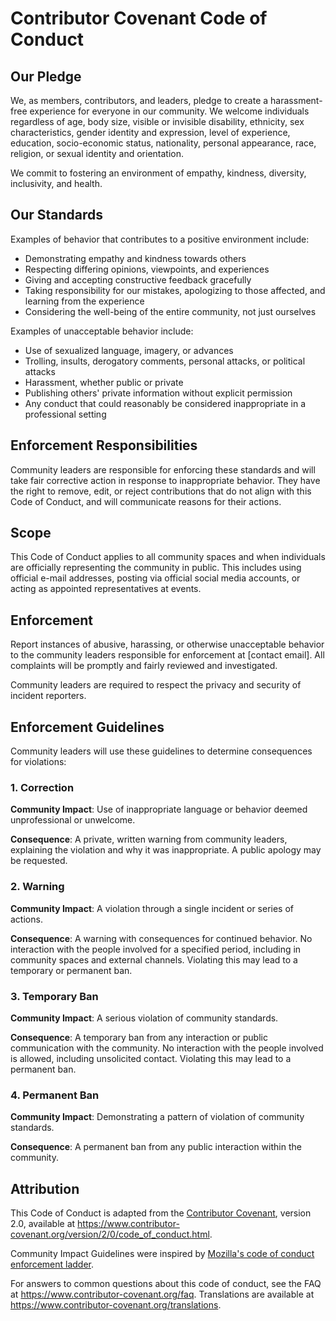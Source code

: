# Contributor Covenant Code of Conduct

## Our Pledge

We, as members, contributors, and leaders, pledge to create a harassment-free experience for everyone in our community. We welcome individuals regardless of age, body size, visible or invisible disability, ethnicity, sex characteristics, gender identity and expression, level of experience, education, socio-economic status, nationality, personal appearance, race, religion, or sexual identity and orientation.

We commit to fostering an environment of empathy, kindness, diversity, inclusivity, and health.

## Our Standards

Examples of behavior that contributes to a positive environment include:

- Demonstrating empathy and kindness towards others
- Respecting differing opinions, viewpoints, and experiences
- Giving and accepting constructive feedback gracefully
- Taking responsibility for our mistakes, apologizing to those affected, and learning from the experience
- Considering the well-being of the entire community, not just ourselves

Examples of unacceptable behavior include:

- Use of sexualized language, imagery, or advances
- Trolling, insults, derogatory comments, personal attacks, or political attacks
- Harassment, whether public or private
- Publishing others' private information without explicit permission
- Any conduct that could reasonably be considered inappropriate in a professional setting

## Enforcement Responsibilities

Community leaders are responsible for enforcing these standards and will take fair corrective action in response to inappropriate behavior. They have the right to remove, edit, or reject contributions that do not align with this Code of Conduct, and will communicate reasons for their actions.

## Scope

This Code of Conduct applies to all community spaces and when individuals are officially representing the community in public. This includes using official e-mail addresses, posting via official social media accounts, or acting as appointed representatives at events.

## Enforcement

Report instances of abusive, harassing, or otherwise unacceptable behavior to the community leaders responsible for enforcement at [contact email]. All complaints will be promptly and fairly reviewed and investigated.

Community leaders are required to respect the privacy and security of incident reporters.

## Enforcement Guidelines

Community leaders will use these guidelines to determine consequences for violations:

### 1. Correction

**Community Impact**: Use of inappropriate language or behavior deemed unprofessional or unwelcome.

**Consequence**: A private, written warning from community leaders, explaining the violation and why it was inappropriate. A public apology may be requested.

### 2. Warning

**Community Impact**: A violation through a single incident or series of actions.

**Consequence**: A warning with consequences for continued behavior. No interaction with the people involved for a specified period, including in community spaces and external channels. Violating this may lead to a temporary or permanent ban.

### 3. Temporary Ban

**Community Impact**: A serious violation of community standards.

**Consequence**: A temporary ban from any interaction or public communication with the community. No interaction with the people involved is allowed, including unsolicited contact. Violating this may lead to a permanent ban.

### 4. Permanent Ban

**Community Impact**: Demonstrating a pattern of violation of community standards.

**Consequence**: A permanent ban from any public interaction within the community.

## Attribution

This Code of Conduct is adapted from the [Contributor Covenant][homepage], version 2.0, available at https://www.contributor-covenant.org/version/2/0/code_of_conduct.html.

Community Impact Guidelines were inspired by [Mozilla's code of conduct enforcement ladder](https://github.com/mozilla/diversity).

[homepage]: https://www.contributor-covenant.org

For answers to common questions about this code of conduct, see the FAQ at https://www.contributor-covenant.org/faq. Translations are available at https://www.contributor-covenant.org/translations.
